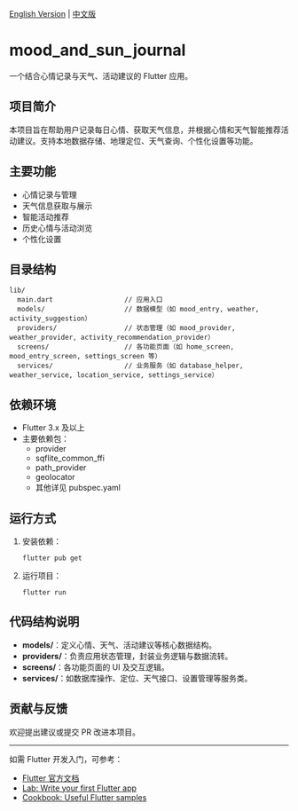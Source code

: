 [English Version](README_EN.md) | [中文版](README.md)

# mood_and_sun_journal

一个结合心情记录与天气、活动建议的 Flutter 应用。

## 项目简介
本项目旨在帮助用户记录每日心情、获取天气信息，并根据心情和天气智能推荐活动建议。支持本地数据存储、地理定位、天气查询、个性化设置等功能。

## 主要功能
- 心情记录与管理
- 天气信息获取与展示
- 智能活动推荐
- 历史心情与活动浏览
- 个性化设置

## 目录结构
```
lib/
  main.dart                  // 应用入口
  models/                    // 数据模型（如 mood_entry, weather, activity_suggestion）
  providers/                 // 状态管理（如 mood_provider, weather_provider, activity_recommendation_provider）
  screens/                   // 各功能页面（如 home_screen, mood_entry_screen, settings_screen 等）
  services/                  // 业务服务（如 database_helper, weather_service, location_service, settings_service）
```

## 依赖环境
- Flutter 3.x 及以上
- 主要依赖包：
  - provider
  - sqflite_common_ffi
  - path_provider
  - geolocator
  - 其他详见 pubspec.yaml

## 运行方式
1. 安装依赖：
   ```
   flutter pub get
   ```
2. 运行项目：
   ```
   flutter run
   ```

## 代码结构说明
- **models/**：定义心情、天气、活动建议等核心数据结构。
- **providers/**：负责应用状态管理，封装业务逻辑与数据流转。
- **screens/**：各功能页面的 UI 及交互逻辑。
- **services/**：如数据库操作、定位、天气接口、设置管理等服务类。

## 贡献与反馈
欢迎提出建议或提交 PR 改进本项目。

---

如需 Flutter 开发入门，可参考：
- [Flutter 官方文档](https://docs.flutter.dev/)
- [Lab: Write your first Flutter app](https://docs.flutter.dev/get-started/codelab)
- [Cookbook: Useful Flutter samples](https://docs.flutter.dev/cookbook)
